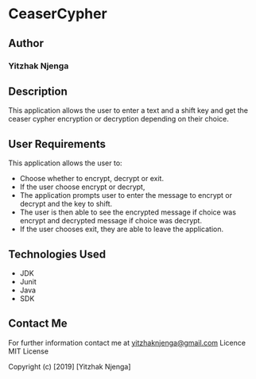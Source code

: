 # CeaserCypher


## Author

### Yitzhak Njenga

## Description
This application allows the user to enter a text and a shift key and get the ceaser cypher encryption or decryption depending on their choice.


## User Requirements
This application allows the user to:
* Choose whether to encrypt, decrypt or exit.
* If the user choose encrypt or decrypt,
* The application prompts user to enter the message to encrypt or decrypt and the key to shift.
* The user is then able to see the encrypted message if choice was encrypt and decrypted message if choice was decrypt.
* If the user chooses exit, they are able to leave the application.


 
 
 
## Technologies Used

* JDK 
* Junit
* Java
* SDK

## Contact Me
For further information contact me at yitzhaknjenga@gmail.com
Licence
MIT License

Copyright (c) [2019]  [Yitzhak Njenga]
